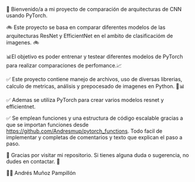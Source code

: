 👋 Bienvenido/a a mi proyecto de comparación de arquitecturas de CNN usando PyTorch.

🚲 Este proyecto se basa en comparar diferentes modelos de las arquitecturas ResNet y EfficientNet en el ambito de clasificacióm de imagenes. 🚲

📊El objetivo es poder entrenar y testear diferentes modelos de PyTorch para realizar comparaciones de perfomance.📈

✅ Este proyecto contiene manejo de archivos, uso de diversas librerias, calculo de metricas, análisis y prepocesado de imagenes en Python. 🐍📊 

✅ Ademas se utiliza PyTorch para crear varios modelos resnet y efficientnet.

✅ Se emplean funciones y una estructura de código escalable gracias a que se importan funciones desde https://github.com/Andresmup/pytorch_functions. Todo facil de implementar y completas de comentarios y texto que explican el paso a paso.

💬 Gracias por visitar mi repositorio. Si tienes alguna duda o sugerencia, no dudes en contactar. 💬

👨‍💻 Andrés Muñoz Pampillón
